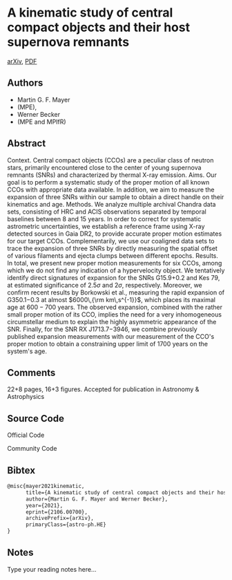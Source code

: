 
# A kinematic study of central compact objects and their host supernova remnants

[arXiv](https://arxiv.org/abs/2106.0700), [PDF](https://arxiv.org/pdf/2106.0700.pdf)

## Authors

- Martin G. F. Mayer
- (MPE),
- Werner Becker
- (MPE and MPIfR)

## Abstract

Context. Central compact objects (CCOs) are a peculiar class of neutron stars, primarily encountered close to the center of young supernova remnants (SNRs) and characterized by thermal X-ray emission. Aims. Our goal is to perform a systematic study of the proper motion of all known CCOs with appropriate data available. In addition, we aim to measure the expansion of three SNRs within our sample to obtain a direct handle on their kinematics and age. Methods. We analyze multiple archival Chandra data sets, consisting of HRC and ACIS observations separated by temporal baselines between 8 and 15 years. In order to correct for systematic astrometric uncertainties, we establish a reference frame using X-ray detected sources in Gaia DR2, to provide accurate proper motion estimates for our target CCOs. Complementarily, we use our coaligned data sets to trace the expansion of three SNRs by directly measuring the spatial offset of various filaments and ejecta clumps between different epochs. Results. In total, we present new proper motion measurements for six CCOs, among which we do not find any indication of a hypervelocity object. We tentatively identify direct signatures of expansion for the SNRs G15.9+0.2 and Kes 79, at estimated significance of $2.5\sigma$ and $2\sigma$, respectively. Moreover, we confirm recent results by Borkowski et al., measuring the rapid expansion of G350.1$-$0.3 at almost $6000\,{\rm km\,s^{-1}}$, which places its maximal age at $600-700$ years. The observed expansion, combined with the rather small proper motion of its CCO, implies the need for a very inhomogeneous circumstellar medium to explain the highly asymmetric appearance of the SNR. Finally, for the SNR RX J1713.7$-$3946, we combine previously published expansion measurements with our measurement of the CCO's proper motion to obtain a constraining upper limit of $1700$ years on the system's age.

## Comments

22+8 pages, 16+3 figures. Accepted for publication in Astronomy & Astrophysics

## Source Code

Official Code



Community Code



## Bibtex

```tex
@misc{mayer2021kinematic,
      title={A kinematic study of central compact objects and their host supernova remnants}, 
      author={Martin G. F. Mayer and Werner Becker},
      year={2021},
      eprint={2106.00700},
      archivePrefix={arXiv},
      primaryClass={astro-ph.HE}
}
```

## Notes

Type your reading notes here...

